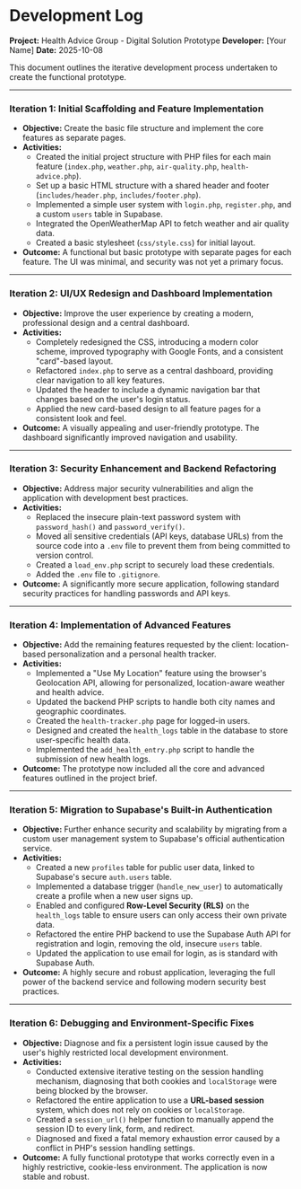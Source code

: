 # Development Log

**Project:** Health Advice Group - Digital Solution Prototype
**Developer:** [Your Name]
**Date:** 2025-10-08

This document outlines the iterative development process undertaken to create the functional prototype.

---

### Iteration 1: Initial Scaffolding and Feature Implementation

*   **Objective:** Create the basic file structure and implement the core features as separate pages.
*   **Activities:**
    *   Created the initial project structure with PHP files for each main feature (`index.php`, `weather.php`, `air-quality.php`, `health-advice.php`).
    *   Set up a basic HTML structure with a shared header and footer (`includes/header.php`, `includes/footer.php`).
    *   Implemented a simple user system with `login.php`, `register.php`, and a custom `users` table in Supabase.
    *   Integrated the OpenWeatherMap API to fetch weather and air quality data.
    *   Created a basic stylesheet (`css/style.css`) for initial layout.
*   **Outcome:** A functional but basic prototype with separate pages for each feature. The UI was minimal, and security was not yet a primary focus.

---

### Iteration 2: UI/UX Redesign and Dashboard Implementation

*   **Objective:** Improve the user experience by creating a modern, professional design and a central dashboard.
*   **Activities:**
    *   Completely redesigned the CSS, introducing a modern color scheme, improved typography with Google Fonts, and a consistent "card"-based layout.
    *   Refactored `index.php` to serve as a central dashboard, providing clear navigation to all key features.
    *   Updated the header to include a dynamic navigation bar that changes based on the user's login status.
    *   Applied the new card-based design to all feature pages for a consistent look and feel.
*   **Outcome:** A visually appealing and user-friendly prototype. The dashboard significantly improved navigation and usability.

---

### Iteration 3: Security Enhancement and Backend Refactoring

*   **Objective:** Address major security vulnerabilities and align the application with development best practices.
*   **Activities:**
    *   Replaced the insecure plain-text password system with `password_hash()` and `password_verify()`.
    *   Moved all sensitive credentials (API keys, database URLs) from the source code into a `.env` file to prevent them from being committed to version control.
    *   Created a `load_env.php` script to securely load these credentials.
    *   Added the `.env` file to `.gitignore`.
*   **Outcome:** A significantly more secure application, following standard security practices for handling passwords and API keys.

---

### Iteration 4: Implementation of Advanced Features

*   **Objective:** Add the remaining features requested by the client: location-based personalization and a personal health tracker.
*   **Activities:**
    *   Implemented a "Use My Location" feature using the browser's Geolocation API, allowing for personalized, location-aware weather and health advice.
    *   Updated the backend PHP scripts to handle both city names and geographic coordinates.
    *   Created the `health-tracker.php` page for logged-in users.
    *   Designed and created the `health_logs` table in the database to store user-specific health data.
    *   Implemented the `add_health_entry.php` script to handle the submission of new health logs.
*   **Outcome:** The prototype now included all the core and advanced features outlined in the project brief.

---

### Iteration 5: Migration to Supabase's Built-in Authentication

*   **Objective:** Further enhance security and scalability by migrating from a custom user management system to Supabase's official authentication service.
*   **Activities:**
    *   Created a new `profiles` table for public user data, linked to Supabase's secure `auth.users` table.
    *   Implemented a database trigger (`handle_new_user`) to automatically create a profile when a new user signs up.
    *   Enabled and configured **Row-Level Security (RLS)** on the `health_logs` table to ensure users can only access their own private data.
    *   Refactored the entire PHP backend to use the Supabase Auth API for registration and login, removing the old, insecure `users` table.
    *   Updated the application to use email for login, as is standard with Supabase Auth.
*   **Outcome:** A highly secure and robust application, leveraging the full power of the backend service and following modern security best practices.

---

### Iteration 6: Debugging and Environment-Specific Fixes

*   **Objective:** Diagnose and fix a persistent login issue caused by the user's highly restricted local development environment.
*   **Activities:**
    *   Conducted extensive iterative testing on the session handling mechanism, diagnosing that both cookies and `localStorage` were being blocked by the browser.
    *   Refactored the entire application to use a **URL-based session** system, which does not rely on cookies or `localStorage`.
    *   Created a `session_url()` helper function to manually append the session ID to every link, form, and redirect.
    *   Diagnosed and fixed a fatal memory exhaustion error caused by a conflict in PHP's session handling settings.
*   **Outcome:** A fully functional prototype that works correctly even in a highly restrictive, cookie-less environment. The application is now stable and robust.

